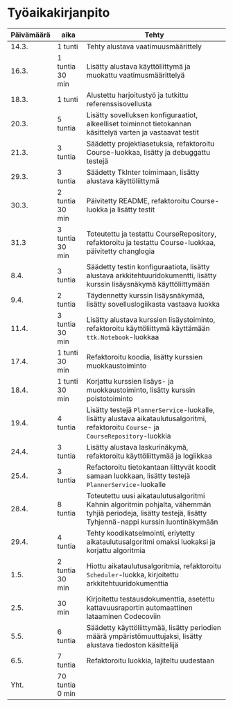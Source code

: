 # Työaikakirjanpito

|Päivämäärä|aika|Tehty|
|----------|-------|-----|
|14.3.|1 tunti|Tehty alustava vaatimuusmäärittely|
|16.3.|1 tuntia 30 min|Lisätty alustava käyttöliittymä ja muokattu vaatimusmäärittelyä|
|18.3.|1 tunti|Alustettu harjoitustyö ja tutkittu referenssisovellusta|
|20.3.|5 tuntia|Lisätty sovelluksen konfiguraatiot, alkeelliset toiminnot tietokannan käsittelyä varten ja vastaavat testit|
|21.3.|3 tuntia|Säädetty projektiasetuksia, refaktoroitu Course-luokkaa, lisätty ja debuggattu testejä|
|29.3.|3 tuntia|Säädetty TkInter toimimaan, lisätty alustava käyttöliittymä|
|30.3.|2 tuntia 30 min|Päivitetty README, refaktoroitu Course-luokka ja lisätty testit|
|31.3|3 tuntia 30 min|Toteutettu ja testattu CourseRepository, refaktoroitu ja testattu Course-luokkaa, päivitetty changlogia|
|8.4.|3 tuntia|Säädetty testin konfiguraatiota, lisätty alustava arkkitehtuuridokumentti, lisätty kurssin lisäysnäkymä käyttöliittymään|
|9.4.|2 tuntia|Täydennetty kurssin lisäysnäkymää, lisätty sovelluslogiikasta vastaava luokka|
|11.4.|3 tuntia 30 min|Lisätty alustava kurssien lisäystoiminto, refaktoroitu käyttöliittymä käyttämään `ttk.Notebook`-luokkaa|
|17.4.|1 tunti 30 min|Refaktoroitu koodia, lisätty kurssien muokkaustoiminto|
|18.4.|1 tunti 30 min|Korjattu kurssien lisäys- ja muokkaustoiminto, lisätty kurssin poistotoiminto|
|19.4.|4 tuntia|Lisätty testejä `PlannerService`-luokalle, lisätty alustava aikataulutusalgoritmi, refaktoroitu `Course`- ja `CourseRepository`-luokkia|
|24.4.|3 tuntia|Lisätty alustava laskurinäkymä, refaktoroitu käyttöliittymää ja logiikkaa|
|25.4.|3 tuntia|Refactoroitu tietokantaan liittyvät koodit samaan luokkaan, lisätty testejä `PlannerService`-luokalle|
|28.4.|8 tuntia|Toteutettu uusi aikataulutusalgoritmi Kahnin algoritmin pohjalta, vähemmän tyhjiä periodeja, lisätty testejä, lisätty Tyhjennä-nappi kurssin luontinäkymään|
|29.4.|4 tuntia|Tehty koodikatselmointi, eriytetty aikataulutusalgoritmi omaksi luokaksi ja korjattu algoritmia|
|1.5.|2 tuntia 30 min|Hiottu aikataulutusalgoritmia, refaktoroitu `Scheduler`-luokka, kirjoitettu arkkitehtuuridokumenttia|
|2.5.|30 min|Kirjoitettu testausdokumenttia, asetettu kattavuusraportin automaattinen lataaminen Codecoviin|
|5.5.|6 tuntia|Säädetty käyttöliittymää, lisätty periodien määrä ympäristömuuttujaksi, lisätty alustava tiedoston käsittelijä|
|6.5.|7 tuntia|Refaktoroitu luokkia, lajiteltu uudestaan
|Yht.|70 tuntia 0 min||
